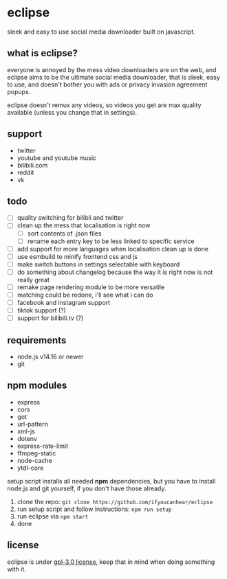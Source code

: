 # eclipse

sleek and easy to use social media downloader built on javascript.

## what is eclipse?

everyone is annoyed by the mess video downloaders are on the web, and eclipse aims to be the ultimate social media downloader, that is sleek, easy to use, and doesn't bother you with ads or privacy invasion agreement popups.

eclipse doesn't remux any videos, so videos you get are max quality available (unless you change that in settings).

## support

- twitter
- youtube and youtube music
- bilibili.com
- reddit
- vk

## todo

- [ ] quality switching for bilibli and twitter
- [ ] clean up the mess that localisation is right now
  - [ ] sort contents of .json files
  - [ ] rename each entry key to be less linked to specific service
- [ ] add support for more languages when localisation clean up is done
- [ ] use esmbuild to minify frontend css and js
- [ ] make switch buttons in settings selectable with keyboard
- [ ] do something about changelog because the way it is right now is not really great
- [ ] remake page rendering module to be more versatile
- [ ] matching could be redone, i'll see what i can do
- [ ] facebook and instagram support
- [ ] tiktok support (?)
- [ ] support for bilibili.tv (?)

## requirements

- node.js v14.16 or newer
- git

## npm modules

- express
- cors
- got
- url-pattern
- xml-js
- dotenv
- express-rate-limit
- ffmpeg-static
- node-cache
- ytdl-core

setup script installs all needed **npm** dependencies, but you have to install node.js and git yourself, if you don't have those already.

1. clone the repo: `git clone https://github.com/ifyoucanhear/eclipse`
2. run setup script and follow instructions: `npm run setup`
3. run eclipse via `npm start`
4. done

## license

eclipse is under [gpl-3.0 license](https://github.com/ifyoucanhear/eclipse/LICENSE), keep that in mind when doing something with it.
